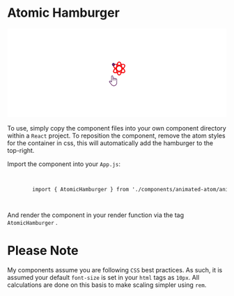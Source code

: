 # Atomic Hamburger

<div align="center">

![Atomic Hamburger Gif](./images/atom.gif)

</div>

To use, simply copy the component files into your own component directory within a <code>React</code> project. To reposition the component, remove the atom styles for the container in css, this will automatically add the hamburger to the top-right. 

Import the component into your <code>App.js</code>:

<code>
<pre>
        import { AtomicHamburger } from './components/animated-atom/animated-atom.component';
</pre>
</code>

And render the component in your render function via the tag <code>AtomicHamburger</code> .

# Please Note

My components assume you are following <code>CSS</code> best practices. As such, it is assumed
your default <code>font-size</code> is set in your <code>html</code> tags as <code>10px</code>. All calculations
are done on this basis to make scaling simpler using <code>rem</code>. 
